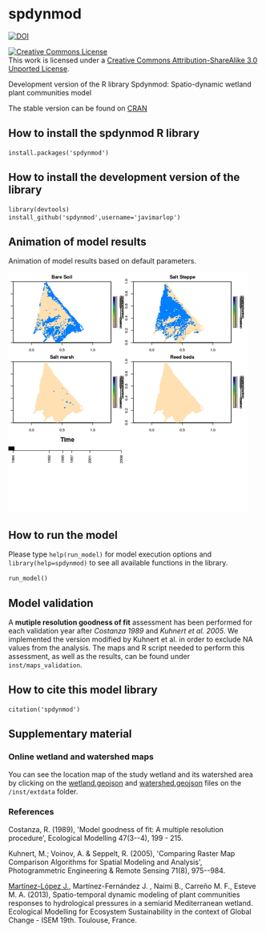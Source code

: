spdynmod
========

[![DOI](https://zenodo.org/badge/4755/javimarlop/spdynmod.png)](http://dx.doi.org/10.5281/zenodo.10624)

<a rel="license" href="http://creativecommons.org/licenses/by-sa/3.0/deed.en_US"><img alt="Creative Commons License" style="border-width:0" src="http://i.creativecommons.org/l/by-sa/3.0/88x31.png" /></a><br />This work is licensed under a <a rel="license" href="http://creativecommons.org/licenses/by-sa/3.0/deed.en_US">Creative Commons Attribution-ShareAlike 3.0 Unported License</a>.

Development version of the R library Spdynmod: Spatio-dynamic wetland plant communities model

The stable version can be found on [CRAN](http://cran.r-project.org/web/packages/spdynmod/index.html)

## How to install the spdynmod R library

```
install.packages('spdynmod')
```

## How to install the development version of the library

```
library(devtools)
install_github('spdynmod',username='javimarlop')
```

## Animation of model results

Animation of model results based on default parameters.

![Animation of model results](movie.gif)

## How to run the model

Please type `help(run_model)` for model execution options and `library(help=spdynmod)` to see all available functions in the library.

```
run_model()
```

## Model validation

A **mutiple resolution goodness of fit** assessment has been performed for each validation year after *Costanza 1989* and *Kuhnert et al. 2005*. We implemented the version modified by Kuhnert et al. in order to exclude NA values from the analysis. The maps and R script needed to perform this assessment, as well as the results, can be found under `inst/maps_validation`.

## How to cite this model library

```
citation('spdynmod')
```

## Supplementary material

### Online wetland and watershed maps

You can see the location map of the study wetland and its watershed area by clicking on the [wetland.geojson](https://github.com/javimarlop/spdynmod/blob/master/inst/extdata/wetland.geojson) and [watershed.geojson](https://github.com/javimarlop/spdynmod/blob/master/inst/extdata/watershed.geojson) files on the `/inst/extdata` folder.

### References

Costanza, R. (1989), 'Model goodness of fit: A multiple resolution procedure', Ecological Modelling  47(3--4), 199 - 215.

Kuhnert, M.; Voinov, A. & Seppelt, R. (2005), 'Comparing Raster Map Comparison Algorithms for Spatial Modeling and Analysis', Photogrammetric Engineering & Remote Sensing 71(8), 975--984.

[Martínez-López J.](http://webs.um.es/javier.martinez/miwiki/lib/exe/fetch.php?id=inicio&cache=cache&media=isem2013_jml.pdf), Martínez-Fernández J. , Naimi B., Carreño M. F., Esteve M. A. (2013), Spatio-temporal dynamic modeling of plant communities responses to hydrological pressures in a semiarid Mediterranean wetland. Ecological Modelling for Ecosystem Sustainability in the context of Global Change - ISEM 19th. Toulouse, France.

